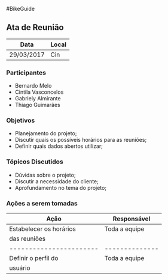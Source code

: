#BikeGuide


## Ata de Reunião

Data         | Local
------------ | -------------
29/03/2017   |Cin


### Participantes
* Bernardo Melo
* Cintila Vasconcelos
* Gabriely Almirante
* Thiago Guimarães

### Objetivos
* Planejamento do projeto;
* Discutir quais os possíveis horários para as reuniões;
* Definir quais dados abertos utilizar;

### Tópicos Discutidos
* Dúvidas sobre o projeto;
* Discutir a necessidade do cliente;
* Aprofundamento no tema do projeto;

### Ações a serem tomadas
Ação                    | Responsável   
----------------------- | -------------- 
Estabelecer os horários | Toda a equipe   
das reuniões            |   
----------------------- | --------------
Definir o perfil do     | Toda a equipe
usuário                 |                        


